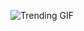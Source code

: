 
<!-- GIF_SECTION -->
![Trending GIF](https://media3.giphy.com/media/v1.Y2lkPThiYjIxNzcybDRwZjdpYjNlZjl5b2d3bXV3NnN0YWhla3BmOW82eW1tN21ydW1mYSZlcD12MV9naWZzX3NlYXJjaCZjdD1n/lOfSzpPeMb9gF2OJ5O/giphy.gif)
<!-- END_GIF_SECTION -->
